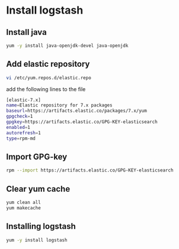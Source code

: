 # Install logstash

## Install java

```bash
yum -y install java-openjdk-devel java-openjdk
```

## Add elastic repository

```bash
vi /etc/yum.repos.d/elastic.repo
```
add the following lines to the file

```bash
[elastic-7.x]
name=Elastic repository for 7.x packages
baseurl=https://artifacts.elastic.co/packages/7.x/yum
gpgcheck=1
gpgkey=https://artifacts.elastic.co/GPG-KEY-elasticsearch
enabled=1
autorefresh=1
type=rpm-md
```

## Import GPG-key

```bash
rpm --import https://artifacts.elastic.co/GPG-KEY-elasticsearch
```

## Clear yum cache
```bash
yum clean all
yum makecache
```

## Installing logstash
```bash
yum -y install logstash
```
